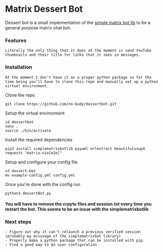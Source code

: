 # Matrix Dessert Bot

Dessert bot is a small implementation of the [simple matrix bot lib](https://github.com/i10b/simplematrixbotlib) to be a general purpose matrix chat bot. 

### Features

    Literally the only thing that it does at the moment is send YouTube thumbnails and their title for links that it sees in messages.
    
### Installation

    At the moment I don't have it as a proper python package so for the time being you'll have to clone this repo and manually set up a python virtual environment.

Clone the repo

```
git clone https://github.com/no-budy/dessertbot.git
```

Setup the virtual environment

``` shell
cd dessertbot
venv .
source ./bin/activate
```

Install the required dependencies

``` shell
pip3 install simplematrixbotlib pyyaml urlextract beautifulsoup4 requests "matrix-nio[e2e]" 
```

Setup and configure your config file
```
cd dessert-bot 
mv example-config.yml config.yml
```

Once you're done with the config run
```
python3 dessertBot.py
```

#### You will have to remove the crpyto files and session.txt every time you restart the bot. This seems to be an issue with the simplematrixbotlib



### Next steps

    - Figure out why it can't relaunch a previous verified session (probably my misusage of the simplematrixbot library)
    - Properly make a python package that can be installed with pip
    - Find a good way to do user configuration


